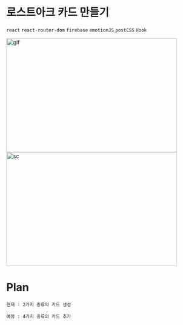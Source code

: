 # 로스트아크 카드 만들기

`react` `react-router-dom` `firebase` `emotionJS` `postCSS` `Hook` 

<div>
  <img width="450" height="300" alt="gif" src="https://user-images.githubusercontent.com/57563053/150434945-0f9064a5-e87e-4366-8fab-24765922a1e2.gif" />
  <img width="450" height="300" alt="sc" src="https://user-images.githubusercontent.com/57563053/150434881-fb044e76-9d1e-4fcd-854e-a5754903913b.png" />
</div>


# Plan
`현재 : 2가지 종류의 카드 생성`

`예정 : 4가지 종류의 카드 추가`
